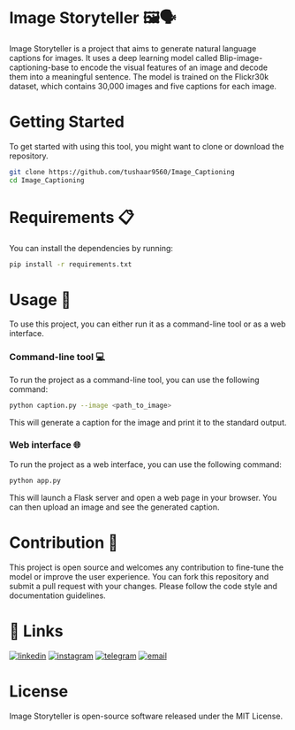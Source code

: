 # Image Storyteller 🖼️🗣️
Image Storyteller is a project that aims to generate natural language captions for images. It uses a deep learning model called Blip-image-captioning-base to encode the visual features of an image and decode them into a meaningful sentence. The model is trained on the Flickr30k dataset, which contains 30,000 images and five captions for each image.



# Getting Started

To get started with using this tool, you might want to clone or download the repository.

```bash
git clone https://github.com/tushaar9560/Image_Captioning
cd Image_Captioning
```

# Requirements 📋
You can install the dependencies by running:

``` bash
pip install -r requirements.txt
``` 

# Usage 🚀
To use this project, you can either run it as a command-line tool or as a web interface.

### Command-line tool 💻
To run the project as a command-line tool, you can use the following command:

```bash
python caption.py --image <path_to_image>
```
This will generate a caption for the image and print it to the standard output.

### Web interface 🌐
To run the project as a web interface, you can use the following command:

```bash
python app.py
```
This will launch a Flask server and open a web page in your browser. You can then upload an image and see the generated caption.

# Contribution 💪
This project is open source and welcomes any contribution to fine-tune the model or improve the user experience. You can fork this repository and submit a pull request with your changes. Please follow the code style and documentation guidelines.

# 🔗 Links

[![linkedin](https://img.shields.io/badge/linkedin-0A66C2?style=for-the-badge&logo=linkedin&logoColor=white)](https://www.linkedin.com/tushaar9560)
[![instagram](https://img.shields.io/badge/instagram-d62976?style=for-the-badge&logo=instagram&logoColor=white)](https://instagram.com/itstushaar1)
[![telegram](https://img.shields.io/badge/telegram-0088cc?style=for-the-badge&logo=telegram&logoColor=white)](https://telegram.com/itstushaar1)
[![email](https://img.shields.io/badge/email-0088cc?style=for-the-badge&logo=gmail&logoColor=white)](https://tushaar.sharma05@gmail.com)
# License

Image Storyteller is open-source software released under the MIT License.
